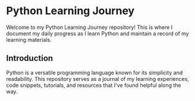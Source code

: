 # Python Learning Journey

Welcome to my Python Learning Journey repository! This is where I document my daily progress as I learn Python and maintain a record of my learning materials.
## Introduction

Python is a versatile programming language known for its simplicity and readability. This repository serves as a journal of my learning experiences, code snippets, tutorials, and resources that I've found helpful along the way.

